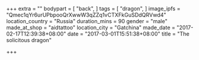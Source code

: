 +++
extra = ""
bodypart = [
  "back",
]
tags = [
  "dragon",
]
image_ipfs = "Qmec1qYr6urUPbpooQrXwwW3qZZq1vCTXFkGuSDdQRVwd4"
location_country = "Russia"
duration_mins = 90
gender = "male"
made_at_shop = "aidtattoo"
location_city = "Gatchina"
made_date = "2017-02-17T12:39:38+08:00"
date = "2017-03-01T15:51:38+08:00"
title = "The solicitous dragon"

+++
